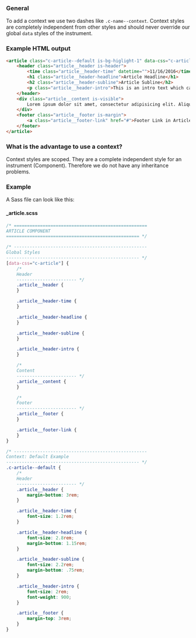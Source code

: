 ### General

To add a context we use two dashes like `.c-name--context`. Context styles are completely independent from other styles and should never override our global `data` styles of the instrument.

### Example HTML output

``` html
<article class="c-article--default is-bg-higlight-1" data-css="c-article">
	<header class="article__header is-header">
		<time class="article__header-time" datetime="">11/16/2016</time>
		<h1 class="article__header-headline">Article Headline</h1>
		<h2 class="article__header-subline">Article Subline</h2>
		<p class="article__header-intro">This is an intro text which can be used in every article component.</p>
	</header>
	<div class="article__content is-visible">
		Lorem ipsum dolor sit amet, consectetur adipisicing elit. Aliquam aperiam architecto atque cupiditate dicta earum ex facilis harum incidunt, laboriosam officiis placeat quas recusandae, rerum, sit tempore tenetur. Impedit, velit.
	</div>
	<footer class="article__footer is-margin">
        <a class="article__footer-link" href="#">Footer Link in Article</a>
    </footer>
</article>
``` 

### What is the advantage to use a context? 

Context styles are scoped. They are a complete independent style for an instrument (Component). Therefore we do not have any inheritance problems.

### Example

A Sass file can look like this: 

#### _article.scss

``` scss
/* ===================================================
ARTICLE COMPONENT
=================================================== */

/* ---------------------------------------------------
Global Styles
--------------------------------------------------- */
[data-css="c-article"] {
	/*
	Header
	----------------------- */
	.article__header {
	}

	.article__header-time {
	}

	.article__header-headline {
	}

	.article__header-subline {
	}

	.article__header-intro {
	}

	/*
	Content
	----------------------- */
	.article__content {
	}

	/*
	Footer
	----------------------- */
	.article__footer {
	}

	.article__footer-link {
	}
}

/* ---------------------------------------------------
Context: Default Example
--------------------------------------------------- */
.c-article--default {
	/*
	Header
	----------------------- */
	.article__header {
		margin-bottom: 3rem;
	}

	.article__header-time {
		font-size: 1.2rem;
	}

	.article__header-headline {
		font-size: 2.8rem;
		margin-bottom: 1.15rem;
	}

	.article__header-subline {
		font-size: 2.2rem;
		margin-bottom: .75rem;
	}

	.article__header-intro {
		font-size: 2rem;
		font-weight: 900;
	}

	.article__footer {
		margin-top: 3rem;
	}
}

```
